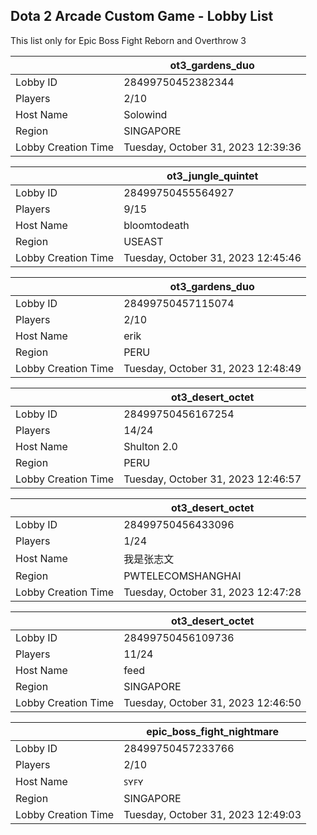 ## Dota 2 Arcade Custom Game - Lobby List

This list only for Epic Boss Fight Reborn and Overthrow 3

|  | ot3_gardens_duo |
| ------ | ------ |
| Lobby ID | 28499750452382344 |
| Players | 2/10 |
| Host Name | Solowind |
| Region | SINGAPORE |
| Lobby Creation Time | Tuesday, October 31, 2023 12:39:36 |


|  | ot3_jungle_quintet |
| ------ | ------ |
| Lobby ID | 28499750455564927 |
| Players | 9/15 |
| Host Name | bloomtodeath |
| Region | USEAST |
| Lobby Creation Time | Tuesday, October 31, 2023 12:45:46 |


|  | ot3_gardens_duo |
| ------ | ------ |
| Lobby ID | 28499750457115074 |
| Players | 2/10 |
| Host Name | erik |
| Region | PERU |
| Lobby Creation Time | Tuesday, October 31, 2023 12:48:49 |


|  | ot3_desert_octet |
| ------ | ------ |
| Lobby ID | 28499750456167254 |
| Players | 14/24 |
| Host Name | Shulton 2.0 |
| Region | PERU |
| Lobby Creation Time | Tuesday, October 31, 2023 12:46:57 |


|  | ot3_desert_octet |
| ------ | ------ |
| Lobby ID | 28499750456433096 |
| Players | 1/24 |
| Host Name | 我是张志文 |
| Region | PWTELECOMSHANGHAI |
| Lobby Creation Time | Tuesday, October 31, 2023 12:47:28 |


|  | ot3_desert_octet |
| ------ | ------ |
| Lobby ID | 28499750456109736 |
| Players | 11/24 |
| Host Name | feed |
| Region | SINGAPORE |
| Lobby Creation Time | Tuesday, October 31, 2023 12:46:50 |


|  | epic_boss_fight_nightmare |
| ------ | ------ |
| Lobby ID | 28499750457233766 |
| Players | 2/10 |
| Host Name | ꜱʏꜰʏ |
| Region | SINGAPORE |
| Lobby Creation Time | Tuesday, October 31, 2023 12:49:03 |


